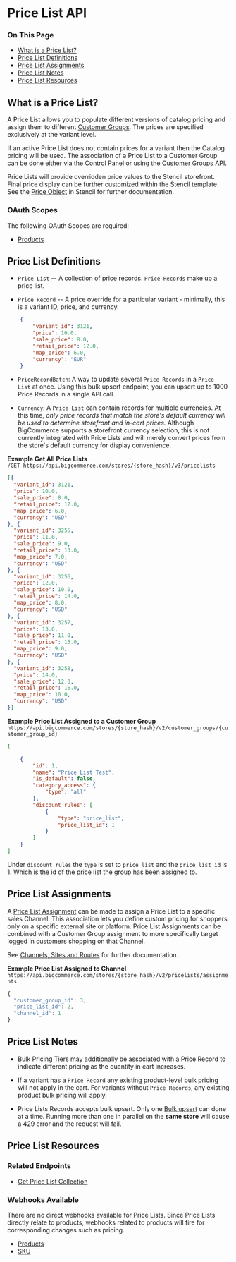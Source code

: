 # Price List API
<div class="otp" id="no-index">
	<h3> On This Page </h3>
	<ul>
        <li><a href="#what-is-a-price-list?">What is a Price List?</a></li>
        <li><a href="#price-list-definitions">Price List Definitions</a></li>
        <li><a href="#price-list-assignments">Price List Assignments</a></li>
        <li><a href="#price-list-notes">Price List Notes</a></li>
        <li><a href="#price-list-resources">Price List Resources</a></li>        
	</ul>
</div>

## What is a Price List?

A Price List allows you to populate different versions of catalog pricing and assign them to different [Customer Groups](/api-reference/customer-subscribers/customers-api). The prices are specified exclusively at the variant level. 

If an active Price List does not contain prices for a variant then the Catalog pricing will be used. The association of a Price List to a Customer Group can be done either via the Control Panel or using the [Customer Groups API.](/api-reference/customer-subscribers/customers-api)

Price Lists will provide overridden price values to the Stencil storefront. Final price display can be further customized within the Stencil template. See the [Price Object](https://stencil.bigcommerce.com/docs/price-object-properties) in Stencil for further documentation.

### OAuth Scopes
The following OAuth Scopes are required:
* [Products](/api-docs/getting-started/basics/authentication#authentication_oauth-scopes)

## Price List Definitions

- `Price List` -- A collection of price records. `Price Records` make up a price list.
 
- `Price Record` --  A price override for a particular variant - minimally, this is a variant ID, price, and currency.
        
```json
	{
		"variant_id": 3121,
		"price": 10.0,
		"sale_price": 8.0,
		"retail_price": 12.0,
		"map_price": 6.0,
		"currency": "EUR"
	}
```

        
- `PriceRecordBatch`: A way to update several `Price Records` in a `Price List` at once. Using this bulk upsert endpoint, you can upsert up to 1000 Price Records in a single API call.

- `Currency`:  A `Price List` can contain records for multiple currencies. At this time, *only price records that match the store's default currency will be used to determine storefront and in-cart prices.* Although BigCommerce supports a storefront currency selection, this is not currently integrated with Price Lists and will merely convert prices from the store's default currency for display convenience.

<!--
title: "Example Price List"
subtitle: ""
lineNumbers: true
-->

**Example Get All Price Lists**  
`/GET https://api.bigcommerce.com/stores/{store_hash}/v3/pricelists`

```json
[{
  "variant_id": 3121,
  "price": 10.0,
  "sale_price": 8.0,
  "retail_price": 12.0,
  "map_price": 6.0,
  "currency": "USD"
}, {
  "variant_id": 3255,
  "price": 11.0,
  "sale_price": 9.0,
  "retail_price": 13.0,
  "map_price": 7.0,
  "currency": "USD"
}, {
  "variant_id": 3256,
  "price": 12.0,
  "sale_price": 10.0,
  "retail_price": 14.0,
  "map_price": 8.0,
  "currency": "USD"
}, {
  "variant_id": 3257,
  "price": 13.0,
  "sale_price": 11.0,
  "retail_price": 15.0,
  "map_price": 9.0,
  "currency": "USD"
}, {
  "variant_id": 3258,
  "price": 14.0,
  "sale_price": 12.0,
  "retail_price": 16.0,
  "map_price": 10.0,
  "currency": "USD"
}] 
```

<!--
title: "Example Price List assigned to a customer group"
subtitle: ""
lineNumbers: true
-->

**Example Price List Assigned to a Customer Group**  
`https://api.bigcommerce.com/stores/{store_hash}/v2/customer_groups/{customer_group_id}`

```json
[

    {
        "id": 1,
        "name": "Price List Test",
        "is_default": false,
        "category_access": {
            "type": "all"
        },
        "discount_rules": [
            {
                "type": "price_list",
                "price_list_id": 1
            }
        ]
    }
]
```

Under `discount_rules` the `type` is set to `price_list` and the `price_list_id` is 1. Which is the id of the price list the group has been assigned to.

## Price List Assignments
A [Price List Assignment](https://developer.bigcommerce.com/api-reference/catalog/pricelists-api/price-list-assignments/createpricelistassignments) can be made to assign a Price List to a specific sales Channel. This association lets you define custom pricing for shoppers only on a specific external site or platform. Price List Assignments can be combined with a Customer Group assignment to more specifically target logged in customers shopping on that Channel.

See [Channels, Sites and Routes](https://developer.bigcommerce.com/api-reference/cart-checkout/channels-listings-api) for further documentation.

**Example Price List Assigned to Channel**  
`https://api.bigcommerce.com/stores/{store_hash}/v2/pricelists/assignments`

```js
{
  "customer_group_id": 3,
  "price_list_id": 2,
  "channel_id": 1
}

```


## Price List Notes

- Bulk Pricing Tiers may additionally be associated with a Price Record to indicate different pricing as the quantity in cart increases.
  
- If a variant has a `Price Record` any existing product-level bulk pricing will not apply in the cart.  For variants without `Price Records`, any existing product bulk pricing will apply.

- Price Lists Records accepts bulk upsert. Only one [Bulk upsert](https://developer.bigcommerce.com/api-reference/catalog/pricelists-api/price-lists-records/setpricelistrecordcollection) can done at a time. Running more than one in parallel on the **same store** will cause a 429 error and the request will fail. 

## Price List Resources

### Related Endpoints
* [Get Price List Collection](/api-reference/catalog/pricelists-api/price-lists/getpricelistcollection)

### Webhooks Available

There are no direct webhooks available for Price Lists. Since Price Lists directly relate to products, webhooks related to products will fire for corresponding changes such as pricing. 

* [Products](/api-docs/getting-started/webhooks/webhook-events#webhook-events_products)
* [SKU](/api-docs/getting-started/webhooks/webhook-events#webhook-events_sku)
